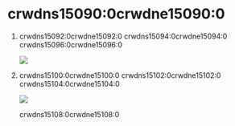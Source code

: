 # crwdns15090:0crwdne15090:0
1. crwdns15092:0crwdne15092:0 crwdns15094:0crwdne15094:0 crwdns15096:0crwdne15096:0

    ![](crwdns15098:0crwdne15098:0)

2. crwdns15100:0crwdne15100:0 crwdns15102:0crwdne15102:0 crwdns15104:0crwdne15104:0

    ![](crwdns15106:0crwdne15106:0)

    crwdns15108:0crwdne15108:0

